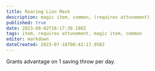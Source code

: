 ```yaml
---
title: Roaring Lion Mask
description: magic item, common, (requires attunement)
published: true
date: 2023-08-02T16:17:39.198Z
tags: item, requires attunement, magic item, common
editor: markdown
dateCreated: 2023-07-18T00:42:17.958Z
---
```


Grants advantage on 1 saving throw per day.